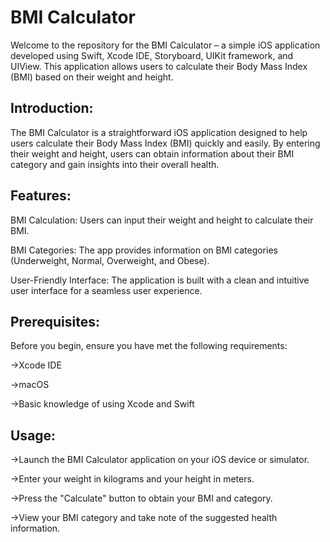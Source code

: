 
# BMI Calculator

Welcome to the repository for the BMI Calculator – a simple iOS application developed using Swift, Xcode IDE, Storyboard, UIKit framework, and UIView. This application allows users to calculate their Body Mass Index (BMI) based on their weight and height.

## Introduction:
The BMI Calculator is a straightforward iOS application designed to help users calculate their Body Mass Index (BMI) quickly and easily. By entering their weight and height, users can obtain information about their BMI category and gain insights into their overall health.
## Features:
BMI Calculation: Users can input their weight and height to calculate their BMI.

BMI Categories: The app provides information on BMI categories (Underweight, Normal, Overweight, and Obese).

User-Friendly Interface: The application is built with a clean and intuitive user interface for a seamless user experience.
## Prerequisites:

Before you begin, ensure you have met the following requirements:

->Xcode IDE

->macOS

->Basic knowledge of using Xcode and Swift
## Usage:
->Launch the BMI Calculator application on your iOS device or simulator.

->Enter your weight in kilograms and your height in meters.

->Press the "Calculate" button to obtain your BMI and category.

->View your BMI category and take note of the suggested health information.

